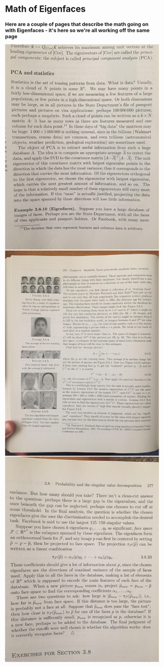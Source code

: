 # **Math of Eigenfaces**

### Here are a couple of pages that describe the math going on with Eigenfaces - it's here so we're all working off the same page

![Page 1](pages/pg-1.jpg)
![Page 2](pages/pg-2.jpg)
![Page 3](pages/pg-3.jpg)